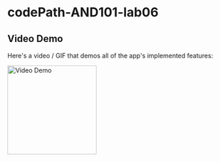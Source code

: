 # codePath-AND101-lab06
## Video Demo 
Here's a video / GIF that demos all of the app's implemented features:

<img src='https://github.com/Abdirahman-ai/codePath-AND101-lab06/blob/main/Kapture%202023-10-19%20at%2003.58.11.gif' title='Video Demo' width='200' alt='Video Demo' />
